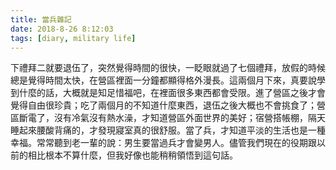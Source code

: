 ```yaml
---
title: 當兵雜記
date: 2018-8-26 8:12:03
tags: [diary, military life]
---
```


下禮拜二就要退伍了，突然覺得時間的很快，一眨眼就過了七個禮拜，放假的時候總是覺得時間太快，在營區裡面一分鐘都顯得格外漫長。這兩個月下來，真要說學到什麼的話，大概就是知足惜福吧，在裡面很多東西都會受限。進了營區之後才會覺得自由很珍貴；吃了兩個月的不知道什麼東西，退伍之後大概也不會挑食了；營區斷電了，沒有冷氣沒有熱水澡，才知道營區外面世界的美好；宿營搭帳棚，隔天睡起來腰酸背痛的，才發現寢室真的很舒服。當了兵，才知道平淡的生活也是一種幸福。常常聽到老一輩的說：男生要當過兵才會變男人。儘管我們現在的役期跟以前的相比根本不算什麼，但我好像也能稍稍領悟到這句話。